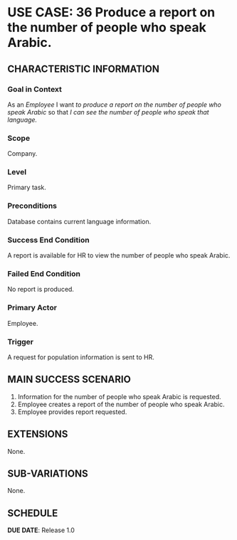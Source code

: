 # USE CASE: 36 Produce a report on the number of people who speak Arabic.

## CHARACTERISTIC INFORMATION

### Goal in Context

As an *Employee* I want *to produce a report on the number of people who speak Arabic* so that *I can see the number of people who speak that language.*

### Scope

Company.

### Level

Primary task.

### Preconditions

Database contains current language information.

### Success End Condition

A report is available for HR to view the number of people who speak Arabic.

### Failed End Condition

No report is produced.

### Primary Actor

Employee.

### Trigger

A request for population information is sent to HR.

## MAIN SUCCESS SCENARIO

1. Information for the number of people who speak Arabic is requested.
2. Employee creates a report of the number of people who speak Arabic.
3. Employee provides report requested.

## EXTENSIONS

None.

## SUB-VARIATIONS

None.

## SCHEDULE

**DUE DATE**: Release 1.0